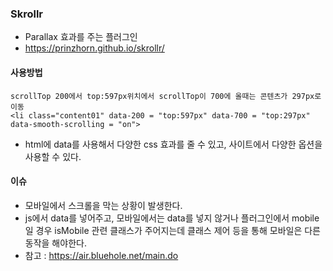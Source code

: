 ### Skrollr
* Parallax 효과를 주는 플러그인
* https://prinzhorn.github.io/skrollr/

#### 사용방법
```
scrollTop 200에서 top:597px위치에서 scrollTop이 700에 올때는 콘텐츠가 297px로 이동
<li class="content01" data-200 = "top:597px" data-700 = "top:297px" data-smooth-scrolling = "on">
```
* html에 data를 사용해서 다양한 css 효과를 줄 수 있고, 사이트에서 다양한 옵션을 사용할 수 있다.

#### 이슈
* 모바일에서 스크롤을 막는 상황이 발생한다.
* js에서 data를 넣어주고, 모바일에서는 data를 넣지 않거나 플러그인에서 mobile일 경우 isMobile 관련 클래스가 주어지는데 클래스 제어 등을 통해 모바일은 다른 동작을 해야한다.
* 참고 : https://air.bluehole.net/main.do